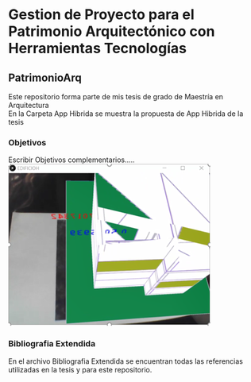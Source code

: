 # Gestion de Proyecto para el Patrimonio Arquitectónico con Herramientas Tecnologías
## PatrimonioArq
Este repositorio forma parte de mis tesis de grado de Maestría en Arquitectura
<br>
En la Carpeta App Hibrida se muestra la propuesta de App Hibrida de la tesis
### Objetivos 
Escribir Objetivos complementarios.....
<br>
<img src="IMAGENES/SIMULACION_RA.png">
<br>
### Bibliografia Extendida
En el archivo Bibliografia Extendida se encuentran todas las referencias utilizadas en la tesis y para este repositorio.

